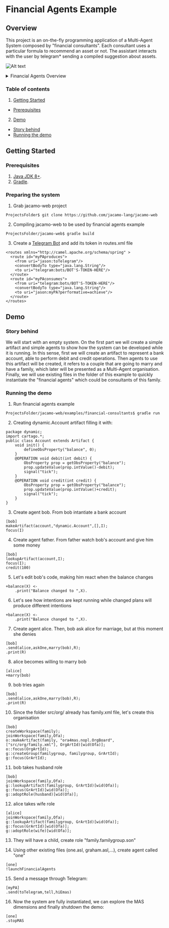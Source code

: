 # Financial Agents Example
## Overview
This project is an on-the-fly programming application of a Multi-Agent System composed by "financial consultants". 
Each consultant uses a particular formula to recommend an asset or not. The assistant interacts with the user by telegram* sending a compiled suggestion about assets.

![Alt text](https://g.gravizo.com/source/financialAgentsOverview?https%3A%2F%2Fraw.githubusercontent.com%2Fjacamo-lang%2Fjacamo-rest%2Fmaster%2Fexamples%2Ffinancial-consultants%2FREADME.md)
<details> 
<summary>Financial Agents Overview</summary>
financialAgentsOverview
digraph G {
	subgraph cluster_0 {
		label="Multi-Agent System\nFinancial Agents";
		Assistant [label="Personal Assistant"];
		Expert1 [label="Expert 1"];
		ExpertN [label="Expert N"];
	}
	subgraph cluster_1 {
		label="Humans";
		Human [shape=circle];
	}
	subgraph cluster_2 {
		label="Legend";
		node[ shape = plaintext ];
		leg2[ label = "Through\nTelegram" ];
		leg4[ label = "ACL\nMessage" ];
		node [ shape = point height = 0 width = 0 margin = 0 ];
		leg1 leg3
		{ rank = same; leg1 leg2 }
		{ rank = same; leg3 leg4 }
		edge[ minlen = 1 ];
		leg1 -> leg2[ style = dotted ];
		leg3 -> leg4;
	}
	Human -> Assistant [color = gray20, fontcolor = gray20, style = dotted, label="Recomendation?"];
	Assistant -> Expert1 [color = gray20, fontcolor = gray20, label="ABCD?"];
	Expert1 -> Assistant [color = black, fontcolor = black, label="Buy\nABCD"];
	Assistant -> ExpertN [color = gray20, fontcolor = gray20, label="ABCD?"];
	ExpertN -> Assistant [color = black, fontcolor = black, label="Buy\nABCD"];
	Assistant -> Human [color = black, fontcolor = black, style = dotted, label="Buy\nABCD"];
}
financialAgentsOverview
</details>

### Table of contents
1. [Getting Started](#getting-started)
  * [Prerequisites](#prerequisites)
2. [Demo](#demo)
  * [Story behind](#story-behind)
  * [Running the demo](#running-the-demo)

## Getting Started
### Prerequisites
1. [Java JDK 8+](https://www.oracle.com/technetwork/pt/java/javase/).
2. [Gradle](https://gradle.org/install/).

### Preparing the system
1. Grab jacamo-web project 
```
ProjectsFolder$ git clone https://github.com/jacamo-lang/jacamo-web
```
2. Compiling jacamo-web to be used by financial agents example
```
ProjectsFolder/jacamo-web$ gradle build
```
3. Create a [Telegram Bot](https://core.telegram.org/bots) and add its token in routes.xml file
```
<routes xmlns="http://camel.apache.org/schema/spring" >
  <route id="myPAproduces">
    <from uri="jason:toTelegram"/>
    <convertBodyTo type="java.lang.String"/>
    <to uri="telegram:bots/BOT'S-TOKEN-HERE"/>
  </route>
  <route id="myPAconsumes">
    <from uri="telegram:bots/BOT'S-TOKEN-HERE"/>
    <convertBodyTo type="java.lang.String"/>
    <to uri="jason:myPA?performative=achieve"/>
  </route>
</routes>
```

## Demo
### Story behind
We will start with an empty system. On the first part we will create a simple artifact and simple agents to show how the system can be developed while it is running. In this sense, first we will create an artifact to represent a bank account, able to perform debit and credit operations. Then agents to use this artifact will be created, it refers to a couple that are going to marry and have a family, which later will be presented as a Multi-Agent organisation. Finally, we will use existing files in the folder of this example to quickly instantiate the "financial agents" which could be consultants of this family.

### Running the demo
1. Run financial agents example
```
ProjectsFolder/jacamo-web/examples/financial-consultants$ gradle run
```
2. Creating dynamic.Account artifact filling it with:
```
package dynamic;
import cartago.*;
public class Account extends Artifact {
	void init() {
	    defineObsProperty("balance", 0);
    }
    @OPERATION void debit(int debit) {
        ObsProperty prop = getObsProperty("balance");
        prop.updateValue(prop.intValue()-debit);
        signal("tick");
    }
    @OPERATION void credit(int credit) {
        ObsProperty prop = getObsProperty("balance");
        prop.updateValue(prop.intValue()+credit);
        signal("tick");
    }
}
```
3. Create agent bob. From bob intantiate a bank account
```
[bob] 
makeArtifact(account,"dynamic.Account",[],I); 
focus(I)
```

4. Create agent father. From father watch bob's account and give him some money
```
[bob] 
lookupArtifact(account,I); 
focus(I);
credit(100)
```
5. Let's edit bob's code, making him react when the balance changes
```
+balance(X) <- 
    .print("Balance changed to ",X).
```

6. Let's see how intentions are kept running while changed plans will produce different intentions
```
+balance(X) <- 
    .print("Balance changed to ",X).
```

7. Create agent alice. Then, bob ask alice for marriage, but at this moment she denies
```
[bob] 
.send(alice,askOne,marry(bob),R); 
.print(R)
```

8. alice becomes willing to marry bob
```
[alice] 
+marry(bob)
```

9. bob tries again
```
[bob] 
.send(alice,askOne,marry(bob),R); 
.print(R)
```

10. Since the folder src/org/ already has family.xml file, let's create this organisation
```
[bob] 
createWorkspace(family); 
joinWorkspace(family,Ofa);
o::makeArtifact(family, "ora4mas.nopl.OrgBoard", ["src/org/family.xml"], OrgArtId)[wid(Ofa)];
o::focus(OrgArtId);
g::createGroup(familygroup, familygroup, GrArtId);
g::focus(GrArtId);
```
11. bob takes husband role
```
[bob] 
joinWorkspace(family,Ofa);
g::lookupArtifact(familygroup, GrArtId)[wid(Ofa)];
g::focus(GrArtId)[wid(Ofa)];
g::adoptRole(husband)[wid(Ofa)];
```
12. alice takes wife role
```
[alice] 
joinWorkspace(family,Ofa);
g::lookupArtifact(familygroup, GrArtId)[wid(Ofa)];
g::focus(GrArtId)[wid(Ofa)];
g::adoptRole(wife)[wid(Ofa)];
```
13. They will have a child, create role "family.familygroup.son"

14. Using other existing files (one.asl, graham.asl,...), create agent called "one"
```
[one]
!launchFinancialAgents
```
15. Send a message through Telegram:
```
[myPA]
.send(toTelegram,tell,hiEmas)
```
16. Now the system are fully instantiated, we can explore the MAS dimensions and finally shutdown the demo:
```
[one] 
.stopMAS
```

